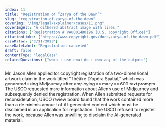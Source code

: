 ```yaml
---
index: 11
title: "Registration of “Zarya of the Dawn”"
slug: "registration-of-zarya-of-the-dawn"
coverImg: "/img/legal/explainer/cases/11.png"
coverImgAlt: "A dithered abstract image with lines."
citations: ["Registration # VAu001480196 (U.S. Copyright Office)"]
citationLinks: ["https://www.copyright.gov/docs/zarya-of-the-dawn.pdf"]
caseDates: ["2/21/2023"]
caseDateLabel: "Registration canceled"
draft: false 
contentType: "legalCase"
relatedQuestions: ["when-i-use-enai-do-i-own-any-of-the-outputs"]
---
```

Mr. Jason Allen applied for copyright registration of a two-dimensional artwork claim in the work titled “Théâtre D’opéra Spatial,” which was generated using Midjourney after employing as many as 600 text prompts. The USCO requested more information about Allen’s use of Midjourney and subsequently denied the registration. When Allen submitted requests for reconsideration, USCO review board found that the work contained more than a de minimis amount of AI-generated content which must be disclaimed in an application for registration. The USCO refused to register the work, because Allen was unwilling to disclaim the AI-generated material.